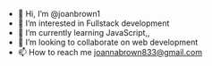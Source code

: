 - 👋 Hi, I’m @joanbrown1
- 👀 I’m interested in Fullstack development
- 🌱 I’m currently learning JavaScript,,
- 💞️ I’m looking to collaborate on web development
- 📫 How to reach me joannabrown833@gmail.com

<!---
joanbrown1/joanbrown1 is a ✨ special ✨ repository because its `README.md` (this file) appears on your GitHub profile.
You can click the Preview link to take a look at your changes.
--->
